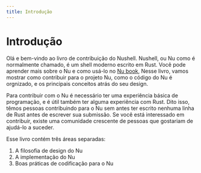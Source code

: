 ```yaml
---
title: Introdução
---
```


# Introdução

Olá e bem-vindo ao livro de contribuição do Nushell. Nushell, ou Nu como é normalmente chamado, é um shell moderno escrito em Rust. Você pode aprender mais sobre o Nu e como usá-lo no [Nu book](https://www.nushell.sh/book/), Nesse livro, vamos mostrar como contribuir para o projeto Nu, como o código do Nu é orgnizado, e os principais conceitos atrás do seu design.

Para contribuir com o Nu é necessário ter uma experiência básica de programação, e é útil também ter alguma experiência com Rust. Dito isso, têmos pessoas contribuindo para o Nu sem antes ter escrito nenhuma linha de Rust antes de escrever sua submissão. Se você está interessado em contribuir, existe uma comunidade crescente de pessoas que gostariam de ajudá-lo a suceder.

Esse livro contém três áreas separadas:

1. A filosofia de design do Nu
1. A implementação do Nu
1. Boas práticas de codificação para o Nu
